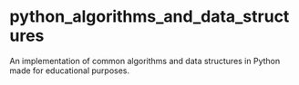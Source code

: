 # python_algorithms_and_data_structures
An implementation of common algorithms and data structures in Python made for educational purposes.
